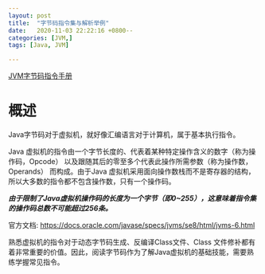```yaml
---
layout: post
title:  "字节码指令集与解析举例"
date:   2020-11-03 22:22:16 +0800--
categories: [JVM,]
tags: [Java, JVM]  

---
```


[JVM字节码指令手册](http://www.silince.cn/2020/11/03/JVM字节码指令手册/)

# 概述

Java字节码对于虚拟机，就好像汇编语言对于计算机，属于基本执行指令。

Java 虚拟机的指令由一个字节长度的、代表着某种特定操作含义的数字（称为操作码，Opcode） 以及跟随其后的零至多个代表此操作所需参数（称为操作数，Operands） 而构成。由于Java 虚拟机采用面向操作数栈而不是寄存器的结构，所以大多数的指令都不包含操作数，只有一个操作码。

***由于限制了Java虚拟机操作码的长度为一个字节（即0~255），这意味着指令集的操作码总数不可能超过256条。***

官方文档: https://docs.oracle.com/javase/specs/jvms/se8/html/jvms-6.html

熟悉虚拟机的指令对于动态字节码生成、反编译Class文件、Class 文件修补都有着非常重要的价值。因此，阅读字节码作为了解Java虚拟机的基础技能，需要熟练学握常见指令。